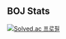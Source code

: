 ## BOJ Stats
[![Solved.ac 프로필](http://mazassumnida.wtf/api/v2/generate_badge?boj=moon960323)](https://solved.ac/moon960323)
